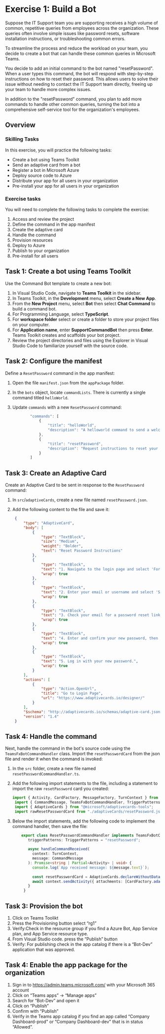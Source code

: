 # Exercise 1: Build a Bot

Suppose the IT Support team you are supporting receives a high volume of common, repetitive queries from employees across the organization. These queries often involve simple issues like password resets, software installation instructions, or troubleshooting common errors.

To streamline the process and reduce the workload on your team, you decide to create a bot that can handle these common queries in Microsoft Teams.

You decide to add an initial command to the bot named "resetPassword". When a user types this command, the bot will respond with step-by-step instructions on how to reset their password. This allows users to solve their issue without needing to contact the IT Support team directly, freeing up your team to handle more complex issues.

In addition to the "resetPassword" command, you plan to add more commands to handle other common queries, turning the bot into a comprehensive self-service tool for the organization's employees.

## Overview

### Skilling Tasks

In this exercise, you will practice the following tasks:

- Create a bot using Teams Toolkit
- Send an adaptive card from a bot
- Register a bot in Microsoft Azure
- Deploy source code to Azure
- Distribute your app for all users in your organization
- Pre-install your app for all users in your organization

### Exercise tasks

You will need to complete the following tasks to complete the exercise:

1. Access and review the project
1. Define the command in the app manifest
1. Create the adaptive card
1. Handle the command
1. Provision resources
1. Deploy to Azure
1. Publish to your organization
1. Pre-install for all users

## Task 1: Create a bot using Teams Toolkit

Use the Command Bot template to create a new bot:

1. In Visual Studio Code, navigate to **Teams Toolkit** in the sidebar.
2. In Teams Toolkit, in the **Development** menu, select **Create a New App**.
3. From the **New Project** menu, select **Bot** then select **Chat Command** to build a command bot.
4. For Programming Language, select **TypeScript**.
5. For **workspace folder** select or create a folder to store your project files on your computer.
6. For **Application name**, enter **SupportCommandBot** then press **Enter**.  Teams Toolkit creates and scaffolds your bot project.
7. Review the project directories and files using the Explorer in Visual Studio Code to familiarize yourself with the source code.

## Task 2: Configure the manifest

Define a `ResetPassword` command in the app manifest:

1. Open the file `manifest.json` from the `appPackage` folder.
2. In the `bots` object, locate `commandLists`.  There is currently a single command titled `helloWorld`.
3. Update `commands` with a new `ResetPassword` command:

    ```typescript
            "commands": [
                {
                    "title": "helloWorld",
                    "description": "A helloworld command to send a welcome message"
                },
                {
                    "title": "resetPassword",
                    "description": "Request instructions to reset your password"
                }
            ]
    ```

## Task 3: Create an Adaptive Card

Create an Adaptive Card to be sent in response to the `ResetPassword` command:

1. In `src`/`adaptiveCards`, create a new file named `resetPassword.json`.
2. Add the following content to the file and save it:

   ```json
    {
        "type": "AdaptiveCard",
        "body": [
            {
                "type": "TextBlock",
                "size": "Medium",
                "weight": "Bolder",
                "text": "Reset Password Instructions"
            },
            {
                "type": "TextBlock",
                "text": "1. Navigate to the login page and select 'Forgot Password'.",
                "wrap": true
            },
            {
                "type": "TextBlock",
                "text": "2. Enter your email or username and select 'Submit'.",
                "wrap": true
            },
            {
                "type": "TextBlock",
                "text": "3. Check your email for a password reset link and select it.",
                "wrap": true
            },
            {
                "type": "TextBlock",
                "text": "4. Enter and confirm your new password, then select 'Save'.",
                "wrap": true
            },
            {
                "type": "TextBlock",
                "text": "5. Log in with your new password.",
                "wrap": true
            }
        ],
        "actions": [
            {
                "type": "Action.OpenUrl",
                "title": "Go to Login Page",
                "url": "https://www.adaptivecards.io/designer/"
            }
        ],
        "$schema": "http://adaptivecards.io/schemas/adaptive-card.json",
        "version": "1.4"
    }
   ```

## Task 4: Handle the command

Next, handle the command in the bot's source code using the `TeamsFxBotCommandHandler` class.  Import the `resetPasswordCard` from the json file and render it when the command is invoked:

1. In the `src` folder, create a new file named `resetPasswordCommandHandler.ts`.
2. Add the following import statements to the file, including a statement to import the raw `resetPassword` card you created:

   ```typescript
   import { Activity, CardFactory, MessageFactory, TurnContext } from "botbuilder";
    import { CommandMessage, TeamsFxBotCommandHandler, TriggerPatterns } from "@microsoft/teamsfx";
    import { AdaptiveCards } from "@microsoft/adaptivecards-tools";
    import rawResetPasswordCard from "./adaptiveCards/resetPassword.json";
   ```

3. Below the import statements, add the following code to implement the command handler, then save the file:

   ```typescript
       export class ResetPasswordCommandHandler implements TeamsFxBotCommandHandler {
          triggerPatterns: TriggerPatterns = "resetPassword";
        
          async handleCommandReceived(
            context: TurnContext,
            message: CommandMessage
          ): Promise<string | Partial<Activity> | void> {
            console.log(`App received message: ${message.text}`);
        
            const resetPasswordCard = AdaptiveCards.declareWithoutData(rawResetPasswordCard).render();
            await context.sendActivity({ attachments: [CardFactory.adaptiveCard(resetPasswordCard)] });
          }
        }
   ```

## Task 3: Provision the bot

1. Click on Teams Toolikt
2. Press the Provisioning button select “rg1”
3. Verify:Check in the resource group if you find a Azure Bot, App Service plan, and App Service resource type.
4. From Visual Studio code. press the “Publish” button
5. Verify: For publishing check in the app catalog if there is a “Bot-Dev” application that was approved.

## Task 4: Enable the app package for the organization

1. Sign in to https://admin.teams.microsoft.com/ with your Microsoft 365 account
2. Click on “Teams apps” -> “Manage apps”
3. Search for “Bot-Dev” and open it
4. Click on “Publish”
5. Confirm with “Publish”
6. Verify in the Teams app catalog if you find an app called “Company Dashboard-prod" or “Company Dashboard-dev" that is in status “Allowed”.
